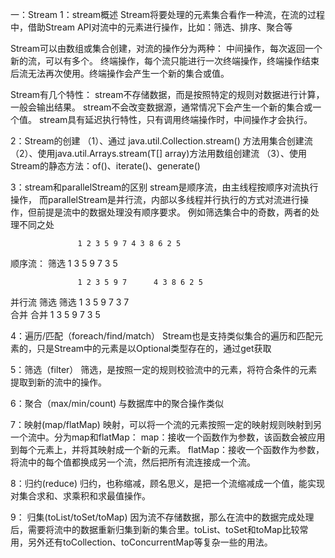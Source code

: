 一：Stream
1：stream概述
Stream将要处理的元素集合看作一种流，在流的过程中，借助Stream API对流中的元素进行操作，比如：筛选、排序、聚合等

Stream可以由数组或集合创建，对流的操作分为两种：
中间操作，每次返回一个新的流，可以有多个。
终端操作，每个流只能进行一次终端操作，终端操作结束后流无法再次使用。终端操作会产生一个新的集合或值。

Stream有几个特性：
stream不存储数据，而是按照特定的规则对数据进行计算，一般会输出结果。
stream不会改变数据源，通常情况下会产生一个新的集合或一个值。
stream具有延迟执行特性，只有调用终端操作时，中间操作才会执行。

2：Stream的创建
（1）、通过 java.util.Collection.stream() 方法用集合创建流
（2）、使用java.util.Arrays.stream(T[] array)方法用数组创建流
（3）、使用Stream的静态方法：of()、iterate()、generate()


3：stream和parallelStream的区别
stream是顺序流，由主线程按顺序对流执行操作，
而parallelStream是并行流，内部以多线程并行执行的方式对流进行操作，但前提是流中的数据处理没有顺序要求。
例如筛选集合中的奇数，两者的处理不同之处

                   1 2 3 5 9 7 4 3 8 6 2 5
顺序流：                     筛选
                       1 3 5 9 7 3 5
                       
                   1 2 3 5 9 7      4 3 8 6 2 5
并行流                 筛选              筛选
                     1 3 5 9 7         3 7  
                       合并            合并
                       1 3 5 9 7 3 5           


4：遍历/匹配（foreach/find/match）
Stream也是支持类似集合的遍历和匹配元素的，只是Stream中的元素是以Optional类型存在的，通过get获取

5：筛选（filter）
筛选，是按照一定的规则校验流中的元素，将符合条件的元素提取到新的流中的操作。

6：聚合（max/min/count)
与数据库中的聚合操作类似

7：映射(map/flatMap)
映射，可以将一个流的元素按照一定的映射规则映射到另一个流中。分为map和flatMap：
map：接收一个函数作为参数，该函数会被应用到每个元素上，并将其映射成一个新的元素。
flatMap：接收一个函数作为参数，将流中的每个值都换成另一个流，然后把所有流连接成一个流。

8：归约(reduce)
归约，也称缩减，顾名思义，是把一个流缩减成一个值，能实现对集合求和、求乘积和求最值操作。

9： 归集(toList/toSet/toMap)
因为流不存储数据，那么在流中的数据完成处理后，需要将流中的数据重新归集到新的集合里。toList、toSet和toMap比较常用，另外还有toCollection、toConcurrentMap等复杂一些的用法。
